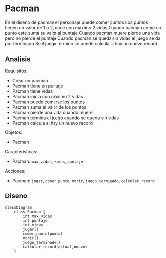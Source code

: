 # Pacman

En el diseño de pacman el personaje puede comer puntos
Los puntos tienen un valor de 1 o 2, nace con máximo 2 vidas
Cuando pacman come un punto este suma su valor al puntaje
Cuando pacman muere pierde una vida pero no pierde el puntaje
Cuando pacman se queda sin vidas el juego se da por terminado
Si el juego terminó se puede calcula si hay un nuevo record

## Analisis

Requisitos:

- Crear un pacman
- Pacman tiene un puntaje
- Pacman tiene vidas
- Pacman inicia con máximo 2 vidas
- Pacman puede comerse los puntos
- Pacman suma el valor de los puntos
- Pacman pierde una vida cuando muere
- Pacman termina el juego cuando se queda sin vidas
- Pacman calcula si hay un nuevo record

Objetos:

- Pacman

Características:

- Pacman: `max_vidas`, `vidas`, `puntaje`
  
Acciones:

- Pacman:   `jugar`, `comer_punto`, `morir`,
            `juego_terminado`, `calcular_record`

## Diseño

```mermaid
classDiagram
    class Pacman {
        int max_vidas
        int puntaje
        int vidas
        jugar()
        comer_punto(punto)
        morir()
        juego_terminado()
        calcular_record(actual,nuevo)
    }
```
